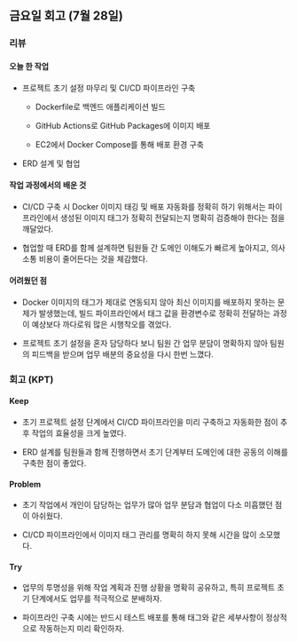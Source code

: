 ## 금요일 회고 (7월 28일)

### 리뷰

#### 오늘 한 작업

- 프로젝트 초기 설정 마무리 및 CI/CD 파이프라인 구축
    
    - Dockerfile로 백엔드 애플리케이션 빌드
        
    - GitHub Actions로 GitHub Packages에 이미지 배포
        
    - EC2에서 Docker Compose를 통해 배포 환경 구축
        
- ERD 설계 및 협업
    

#### 작업 과정에서의 배운 것

- CI/CD 구축 시 Docker 이미지 태깅 및 배포 자동화를 정확히 하기 위해서는 파이프라인에서 생성된 이미지 태그가 정확히 전달되는지 명확히 검증해야 한다는 점을 깨달았다.
    
- 협업할 때 ERD를 함께 설계하면 팀원들 간 도메인 이해도가 빠르게 높아지고, 의사소통 비용이 줄어든다는 것을 체감했다.
    

#### 어려웠던 점

- Docker 이미지의 태그가 제대로 연동되지 않아 최신 이미지를 배포하지 못하는 문제가 발생했는데, 빌드 파이프라인에서 태그 값을 환경변수로 정확히 전달하는 과정이 예상보다 까다로워 많은 시행착오를 겪었다.
    
- 프로젝트 초기 설정을 혼자 담당하다 보니 팀원 간 업무 분담이 명확하지 않아 팀원의 피드백을 받으며 업무 배분의 중요성을 다시 한번 느꼈다.
    

### 회고 (KPT)

#### Keep

- 초기 프로젝트 설정 단계에서 CI/CD 파이프라인을 미리 구축하고 자동화한 점이 추후 작업의 효율성을 크게 높였다.
    
- ERD 설계를 팀원들과 함께 진행하면서 초기 단계부터 도메인에 대한 공동의 이해를 구축한 점이 좋았다.
    

#### Problem

- 초기 작업에서 개인이 담당하는 업무가 많아 업무 분담과 협업이 다소 미흡했던 점이 아쉬웠다.
    
- CI/CD 파이프라인에서 이미지 태그 관리를 명확히 하지 못해 시간을 많이 소모했다.
    

#### Try

- 업무의 투명성을 위해 작업 계획과 진행 상황을 명확히 공유하고, 특히 프로젝트 초기 단계에서도 업무를 적극적으로 분배하자.
    
- 파이프라인 구축 시에는 반드시 테스트 배포를 통해 태그와 같은 세부사항이 정상적으로 작동하는지 미리 확인하자.